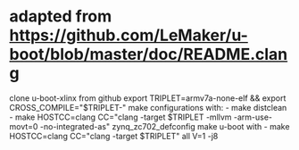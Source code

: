 # adapted from https://github.com/LeMaker/u-boot/blob/master/doc/README.clang

clone u-boot-xlinx from github
export TRIPLET=armv7a-none-elf && export CROSS_COMPILE="$TRIPLET-"
make configurations with:
	- make distclean
	- make HOSTCC=clang CC="clang -target $TRIPLET -mllvm -arm-use-movt=0 -no-integrated-as" zynq_zc702_defconfig
make u-boot with
	- make HOSTCC=clang CC="clang -target $TRIPLET" all V=1 -j8

